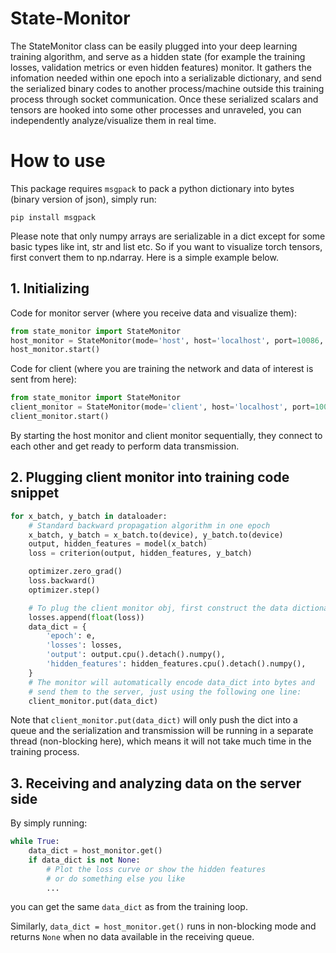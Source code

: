 # State-Monitor
The StateMonitor class can be easily plugged into your deep learning training algorithm, and serve as a hidden state (for example the training losses, validation metrics or even hidden features) monitor. It gathers the infomation needed within one epoch into a serializable dictionary, and send the serialized binary codes to another process/machine outside this training process through socket communication. Once these serialized scalars and tensors are hooked into some other processes and unraveled, you can independently analyze/visualize them in real time.
# How to use
This package requires `msgpack` to pack a python dictionary into bytes (binary version of json), simply run:
```
pip install msgpack
```
Please note that only numpy arrays are serializable in a dict except for some basic types like int, str and list etc. So if you want to visualize torch tensors, first convert them to np.ndarray. Here is a simple example below.
## 1. Initializing
Code for monitor server (where you receive data and visualize them):
```python
from state_monitor import StateMonitor
host_monitor = StateMonitor(mode='host', host='localhost', port=10086, verbose=True)
host_monitor.start()
```
Code for client (where you are training the network and data of interest is sent from here):
```python
from state_monitor import StateMonitor
client_monitor = StateMonitor(mode='client', host='localhost', port=10086, verbose=True)
client_monitor.start()
```
By starting the host monitor and client monitor sequentially, they connect to each other and get ready to perform data transmission.
## 2. Plugging client monitor into training code snippet
```python
for x_batch, y_batch in dataloader:
    # Standard backward propagation algorithm in one epoch
    x_batch, y_batch = x_batch.to(device), y_batch.to(device)
    output, hidden_features = model(x_batch)
    loss = criterion(output, hidden_features, y_batch)

    optimizer.zero_grad()
    loss.backward()
    optimizer.step()

    # To plug the client monitor obj, first construct the data dictionary
    losses.append(float(loss))
    data_dict = {
        'epoch': e,
        'losses': losses,
        'output': output.cpu().detach().numpy(),
        'hidden_features': hidden_features.cpu().detach().numpy(),
    }
    # The monitor will automatically encode data_dict into bytes and
    # send them to the server, just using the following one line:
    client_monitor.put(data_dict)
```
Note that `client_monitor.put(data_dict)` will only push the dict into a queue and the serialization and transmission will be running in a separate thread (non-blocking here), which means it will not take much time in the training process.
## 3. Receiving and analyzing data on the server side
By simply running:
```python
while True:
    data_dict = host_monitor.get()
    if data_dict is not None:
        # Plot the loss curve or show the hidden features
        # or do something else you like
        ...
```
you can get the same `data_dict` as from the training loop.

Similarly, ```data_dict = host_monitor.get()``` runs in non-blocking mode and returns `None` when no data available in the receiving queue.

